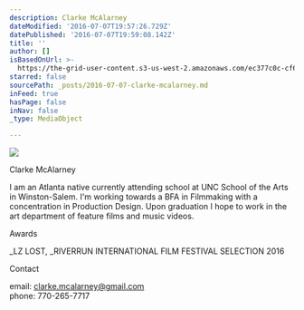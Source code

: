 ```yaml
---
description: Clarke McAlarney
dateModified: '2016-07-07T19:57:26.729Z'
datePublished: '2016-07-07T19:59:08.142Z'
title: ''
author: []
isBasedOnUrl: >-
  https://the-grid-user-content.s3-us-west-2.amazonaws.com/ec377c0c-cf6b-4552-a61a-c735d19b7c6f.jpg
starred: false
sourcePath: _posts/2016-07-07-clarke-mcalarney.md
inFeed: true
hasPage: false
inNav: false
_type: MediaObject

---
```

![](https://the-grid-user-content.s3-us-west-2.amazonaws.com/ec377c0c-cf6b-4552-a61a-c735d19b7c6f.jpg)

Clarke McAlarney

I am an Atlanta native currently attending school at UNC School of the Arts in Winston-Salem. I'm working towards a BFA in Filmmaking with a concentration in Production Design. Upon graduation I hope to work in the art department of feature films and music videos.

Awards

_LZ LOST, _RIVERRUN INTERNATIONAL FILM FESTIVAL SELECTION 2016

Contact

email: clarke.mcalarney@gmail.com  
phone: 770-265-7717